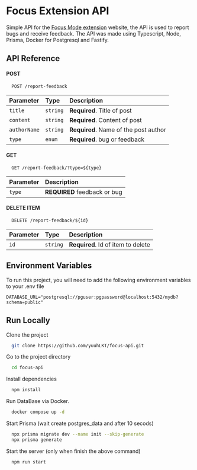 
# Focus Extension API

Simple API for the [Focus Mode extension](https://github.com/yuuhLKT/Focus-Extension) website, the API is used to report bugs and receive feedback. The API was made using Typescript, Node, Prisma, Docker for Postgresql and Fastify.

## API Reference

#### **POST**

```http
  POST /report-feedback
```

| Parameter | Type     | Description                       |
| :-------- | :------- | :-------------------------------- |
| `title`      | `string` | **Required**. Title of post |
| `content`      | `string` | **Required**. Content of post |
| `authorName`      | `string` | **Required**. Name of the post author |
| `type`      | `enum` | **Required**. bug or feedback |

#### **GET** 

```http
  GET /report-feedback/?type=${type}
```

| Parameter |  Description                |
| :-------- |  :------------------------- |
| `type`   |  **REQUIRED** feedback or bug|

#### **DELETE ITEM**

```http
  DELETE /report-feedback/${id}
```

| Parameter | Type     | Description                       |
| :-------- | :------- | :-------------------------------- |
| `id`      | `string` | **Required**. Id of item to delete |

## Environment Variables

To run this project, you will need to add the following environment variables to your .env file

`DATABASE_URL="postgresql://pguser:pgpassword@localhost:5432/mydb?schema=public"`

    
## Run Locally

Clone the project

```bash
  git clone https://github.com/yuuhLKT/focus-api.git
```

Go to the project directory

```bash
  cd focus-api
```

Install dependencies

```bash
  npm install
```

Run DataBase via Docker.

```bash
  docker compose up -d
```

Start Prisma (wait create postgres_data and after 10 secods)

```bash
  npx prisma migrate dev --name init --skip-generate
  npx prisma generate
```

Start the server (only when finish the above command)

```bash
  npm run start
```


